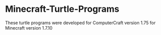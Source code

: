 # Minecraft-Turtle-Programs

These turtle programs were developed for ComputerCraft version 1.75 for Minecraft version 1.7.10
